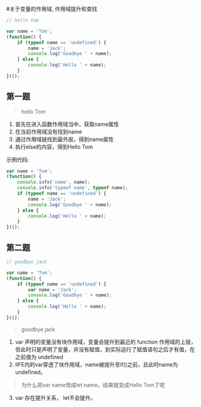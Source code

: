 #关于变量的作用域, 作用域提升和查找

```javascript
// hello tom

var name = 'Tom';
(function() {
    if (typeof name == 'undefined') {
        name = 'Jack';
        console.log('Goodbye ' + name);
    } else {
        console.log('Hello ' + name);
    }
})();
```


## 第一题

> hello Tom

1. 首先在进入函数作用域当中，获取name属性
2. 在当前作用域没有找到name
3. 通过作用域链找到最外层，得到name属性
4. 执行else的内容，得到Hello Tom

示例代码: 

```javascript
var name = 'Tom';
(function() {
    console.info('name', name);
    console.info('typeof name', typeof name);
    if (typeof name == 'undefined') {
        name = 'Jack';
        console.log('Goodbye ' + name);
    } else {
        console.log('Hello ' + name);
    }
})();
```

## 第二题


```javascript
// goodbye jack

var name = 'Tom';
(function() {
    if (typeof name == 'undefined') {
        var name = 'Jack';
        console.log('Goodbye ' + name);
    } else {
        console.log('Hello ' + name);
    }
})();
```

> goodbye jack

1. var 声明的变量没有块作用域，变量会提升到最近的 function 作用域的上层，但此时只是声明了变量，并没有赋值，到实际运行了赋值语句之后才有值，在之前值为 undefined
2. IIFE内的var穿透了块作用域，name被提升至if()之前，且此时name为undefined。

> 为什么把var name改成let name，结果就变成Hello Tom了呢

3. var 存在提升关系， let不会提升。
